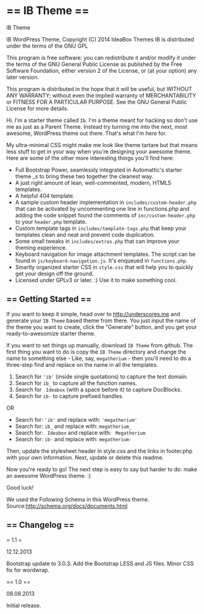 == IB Theme ==
=========

IB Theme

IB WordPress Theme, Copyright (C) 2014 IdeaBox Themes
IB is distributed under the terms of the GNU GPL

This program is free software: you can redistribute it and/or modify
it under the terms of the GNU General Public License as published by
the Free Software Foundation, either version 2 of the License, or
(at your option) any later version.

This program is distributed in the hope that it will be useful,
but WITHOUT ANY WARRANTY; without even the implied warranty of
MERCHANTABILITY or FITNESS FOR A PARTICULAR PURPOSE.  See the
GNU General Public License for more details.


Hi. I'm a starter theme called `Ib`. I'm a theme meant for hacking so don't use me as just as a Parent Theme. Instead try turning me into the next, most awesome, WordPress theme out there. That's what I'm here for.

My ultra-minimal CSS might make me look like theme tartare but that means less stuff to get in your way when you're designing your awesome theme. Here are some of the other more interesting things you'll find here:

* Full Bootstrap Power, seamlessly integrated in Automattic's starter theme _s to bring these two together the cleanest way.
* A just right amount of lean, well-commented, modern, HTML5 templates.
* A helpful 404 template.
* A sample custom header implementation in `includes/custom-header.php` that can be activated by uncommenting one line in functions.php and adding the code snippet found the comments of `inc/custom-header.php` to your `header.php` template.
* Custom template tags in `includes/template-tags.php` that keep your templates clean and neat and prevent code duplication.
* Some small tweaks in `includes/extras.php` that can improve your theming experience.
* Keyboard navigation for image attachment templates. The script can be found in `js/keyboard-navigation.js`. It's enqueued in `functions.php`.
* Smartly organized starter CSS in `style.css` that will help you to quickly get your design off the ground.
* Licensed under GPLv3 or later. :) Use it to make something cool.

== Getting Started ==
---------------------

If you want to keep it simple, head over to http://underscores.me and generate your `IB Theme` based theme from there. You just input the name of the theme you want to create, click the "Generate" button, and you get your ready-to-awesomize starter theme.

If you want to set things up manually, download `IB Theme` from github. The first thing you want to do is copy the `IB Theme` directory and change the name to something else - Like, say, `megatherium` - then you'll need to do a three-step find and replace on the name in all the templates.

1. Search for `'ib'` (inside single quotations) to capture the text domain.
2. Search for `ib_` to capture all the function names.
3. Search for <code>&nbsp;Ideabox</code> (with a space before it) to capture DocBlocks.
4. Search for `ib-` to capture prefixed handles.

OR

* Search for: `'ib'` and replace with: `'megatherium'`
* Search for: `ib_` and replace with: `megatherium_`
* Search for: <code>&nbsp;Ideabox</code> and replace with: <code>&nbsp;Megatherium</code>
* Search for: `ib-` and replace with: `megatherium-`

Then, update the stylesheet header in style.css and the links in footer.php with your own information. Next, update or delete this readme.

Now you're ready to go! The next step is easy to say but harder to do: make an awesome WordPress theme. :)

Good luck!

We used the Following Schema in this WordPress theme.
Source:http://schema.org/docs/documents.html


== Changelog ==
---------------

= 1.1 =

12.12.2013

Bootstrap update to 3.0.3.
Add the Bootstrap LESS and JS files.
Minor CSS fix for wordwrap.

== 1.0 ==

08.08.2013

Initial release.



